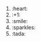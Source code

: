 <ol>
  <li> :heart: </li>
  <li> :+1: </li>
  <li> :smile: </li>
  <li> :sparkles: </li>
  <li> :tada: </li>
</ol>
